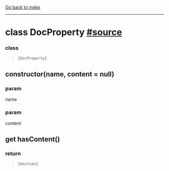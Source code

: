 [Go back to index](../Index.md)

---

# class DocProperty [#source](../../core/doc/DocProperty.js)


### class 
> ```ts
> {DocProperty}
> ```


## constructor(name, content = null)



### param 
name

### param 
content
## get hasContent()



### return 
> ```ts
> {boolean}
> ```

